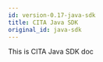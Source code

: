 ```yaml
---
id: version-0.17-java-sdk
title: CITA Java SDK
original_id: java-sdk
---
```


This is CITA Java SDK doc
